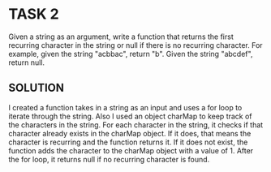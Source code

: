 # TASK 2
Given a string as an argument, write a function that returns the first recurring character in the string or null if there is no
recurring character. For example, given the string "acbbac", return "b". Given the string "abcdef", return null.

## SOLUTION

I created a function takes in a string as an input and uses a for loop to iterate through the string.
Also I used an object charMap to keep track of the characters in the string. 
For each character in the string, it checks if that character already exists in the charMap object.
If it does, that means the character is recurring and the function returns it. 
If it does not exist, the function adds the character to the charMap object with a value of 1. 
After the for loop, it returns null if no recurring character is found.

